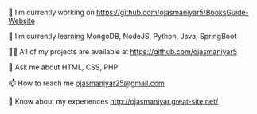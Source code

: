 🔭 I’m currently working on https://github.com/ojasmaniyar5/BooksGuide-Website

🌱 I’m currently learning MongoDB, NodeJS, Python, Java, SpringBoot

👨‍💻 All of my projects are available at https://github.com/ojasmaniyar5

💬 Ask me about HTML, CSS, PHP

📫 How to reach me ojasmaniyar25@gmail.com

📄 Know about my experiences http://ojasmaniyar.great-site.net/

<!---
ojasmaniyar5/ojasmaniyar5 is a ✨ special ✨ repository because its `README.md` (this file) appears on your GitHub profile.
You can click the Preview link to take a look at your changes.
--->
